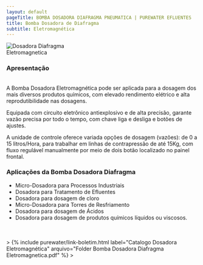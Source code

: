 ```yaml
---
layout: default 
pageTitle: BOMBA DOSADORA DIAFRAGMA PNEUMATICA | PUREWATER EFLUENTES
title: Bomba Dosadora de Diafragma
subtitle: Eletromagnética
---
```


<img class="img-responsive pull-right" style="max-width: 50%;" src="../../website/images/Bomba Dosadora diaframa PW-M.png" alt="Dosadora Diafragma Eletromagnetica">

### **Apresentação**
<br />
A Bomba Dosadora Eletromagnética pode ser aplicada para a dosagem dos mais diversos produtos químicos, com elevado rendimento elétrico e alta reprodutibilidade nas dosagens.

Equipada com circuito eletrônico antiexplosivo e de alta precisão, garante vazão precisa por todo o tempo, com chave liga e desliga e botões de ajustes.

A unidade de controle oferece variada opções de dosagem (vazões): de 0 a 15 litros/Hora, para trabalhar em linhas de contrapressão de até 15Kg, com fluxo regulável manualmente por meio de dois botão localizado no painel frontal.

### **Aplicações da Bomba Dosadora Diafragma**
 
- Micro-Dosadora para Processos Industriais
- Dosadora para Tratamento de Efluentes
- Dosadora para dosagem de cloro
- Micro-Dosadora para Torres de Resfriamento
- Dosadora para dosagem de Ácidos
- Dosadora para dosagem de produtos químicos líquidos ou viscosos.
<br />
<br />
>
{% include purewater/link-boletim.html 
   label="Catalogo Dosadora Eletromagnética" 
   arquivo="Folder Bomba Dosadora Diafragma Eletromagnetica.pdf" %}
 >
 
   
